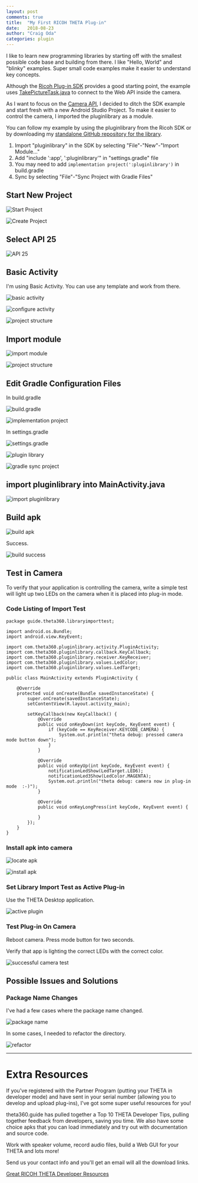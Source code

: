 ```yaml
---
layout: post
comments: true
title:  "My First RICOH THETA Plug-in"
date:   2018-08-23
author: "Craig Oda"
categories: plugin
---
```


I like to learn new programming libraries by starting off with the smallest
possible code base and building from there. I like "Hello, World" and "blinky"
examples. Super small code examples make it easier to understand key
concepts.

Although the [Ricoh Plug-in SDK](https://github.com/ricohapi/theta-plugin-sdk)
provides a good starting point, the example uses [TakePictureTask.java](https://github.com/ricohapi/theta-plugin-sdk/blob/master/app/src/main/java/com/theta360/pluginapplication/task/TakePictureTask.java) to connect to the Web API inside the camera.

As I want to focus on the [Camera API](https://api.ricoh/docs/theta-plugin-reference/camera-api/), I decided to ditch the 
SDK example and start fresh with a new Android Studio Project. To make it easier to 
control the camera, I imported the pluginlibrary as a module.

You can follow my example by using the pluginlibrary from the Ricoh SDK or by downloading my [standalone GitHub
repository for the library](https://github.com/theta360developers/pluginlibrary).


1. Import "pluginlibrary" in the SDK by selecting "File"-"New"-"Import Module..."
2. Add "include ':app', ':pluginlibrary'" in "settings.gradle" file
3. You may need to add `implementation project(':pluginlibrary')` in build.gradle
4. Sync by selecting "File"-"Sync Project with Gradle Files"

## Start New Project

![Start Project](/blog/img/2018-08/first-plugin/new-project-1.png) 

![Create Project](/blog/img/2018-08/first-plugin/new-project-2.png) 

## Select API 25

![API 25](/blog/img/2018-08/first-plugin/api.png) 

## Basic Activity

I'm using Basic Activity. You can use any template and work from there.

![basic activity](/blog/img/2018-08/first-plugin/basic-activity-1.png) 

![configure activity](/blog/img/2018-08/first-plugin/basic-activity-2.png) 

![project structure](/blog/img/2018-08/first-plugin/basic-activity-3.png) 

## Import module

![import module](/blog/img/2018-08/first-plugin/import-module-1.png) 

![project structure](/blog/img/2018-08/first-plugin/import-module-2.png) 

## Edit Gradle Configuration Files

In build.gradle

![build.gradle](/blog/img/2018-08/first-plugin/gradle-config-1.png) 

![implementation project](/blog/img/2018-08/first-plugin/gradle-config-2.png) 

In settings.gradle

![settings.gradle](/blog/img/2018-08/first-plugin/gradle-config-3.png) 

![plugin library](/blog/img/2018-08/first-plugin/gradle-config-4.png) 

![gradle sync project](/blog/img/2018-08/first-plugin/gradle-config-5.png) 

## import pluginlibrary into MainActivity.java

![import pluginlibrary](/blog/img/2018-08/first-plugin/import-pluginlibrary.png) 

## Build apk

![build apk](/blog/img/2018-08/first-plugin/build-apk-1.png) 

Success.

![build success](/blog/img/2018-08/first-plugin/build-apk-2.png) 


## Test in Camera

To verify that your application is controlling the camera, write a simple test will light up two LEDs on the camera when it is placed into plug-in mode.

### Code Listing of Import Test

    package guide.theta360.libraryimporttest;

    import android.os.Bundle;
    import android.view.KeyEvent;

    import com.theta360.pluginlibrary.activity.PluginActivity;
    import com.theta360.pluginlibrary.callback.KeyCallback;
    import com.theta360.pluginlibrary.receiver.KeyReceiver;
    import com.theta360.pluginlibrary.values.LedColor;
    import com.theta360.pluginlibrary.values.LedTarget;

    public class MainActivity extends PluginActivity {

        @Override
        protected void onCreate(Bundle savedInstanceState) {
            super.onCreate(savedInstanceState);
            setContentView(R.layout.activity_main);

            setKeyCallback(new KeyCallback() {
                @Override
                public void onKeyDown(int keyCode, KeyEvent event) {
                    if (keyCode == KeyReceiver.KEYCODE_CAMERA) {
                        System.out.println("theta debug: pressed camera mode button down");
                    }
                }

                @Override
                public void onKeyUp(int keyCode, KeyEvent event) {
                    notificationLedShow(LedTarget.LED6);
                    notificationLed3Show(LedColor.MAGENTA);
                    System.out.println("theta debug: camera now in plug-in mode  :-)");
                }

                @Override
                public void onKeyLongPress(int keyCode, KeyEvent event) {

                }
            });
        }
    }

### Install apk into camera

![locate apk](/blog/img/2018-08/first-plugin/install-camera-1.png) 

![install apk](/blog/img/2018-08/first-plugin/install-camera-2.png) 

### Set Library Import Test as Active Plug-in

Use the THETA Desktop application.

![active plugin](/blog/img/2018-08/first-plugin/active-plugin.png) 


### Test Plug-in On Camera

Reboot camera. Press mode button for two seconds.

Verify that app is lighting the correct LEDs with the correct color.

![successful camera test](/blog/img/2018-08/first-plugin/test-camera.jpg) 

## Possible Issues and Solutions

### Package Name Changes

I've had a few cases where the package name changed.

![package name](/blog/img/2018-08/first-plugin/package-name.png) 

In some cases, I needed to refactor the directory.

![refactor](/blog/img/2018-08/first-plugin/refactor.png) 

---
# Extra Resources

If you've registered with the Partner Program (putting your THETA in developer mode) and have sent in your serial number (allowing you to develop and upload plug-ins), I've got some super useful resources for you! 

theta360.guide has pulled together a Top 10 THETA Developer Tips, pulling together feedback from developers, saving you time. We also have some choice apks that you can load immediately and try out with documentation and source code.

Work with speaker volume, record audio files, build a Web GUI for your THETA and lots more!

Send us your contact info and you'll get an email will all the download links.

[Great RICOH THETA Developer Resources](https://mailchi.mp/theta360/theta-plugin-resources)




